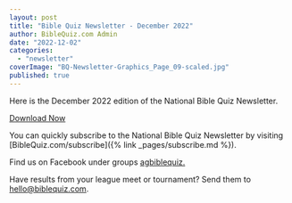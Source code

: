 ```yaml
---
layout: post
title: "Bible Quiz Newsletter - December 2022"
author: BibleQuiz.com Admin
date: "2022-12-02"
categories: 
  - "newsletter"
coverImage: "BQ-Newsletter-Graphics_Page_09-scaled.jpg"
published: true
---
```


Here is the December 2022 edition of the National Bible Quiz Newsletter.

<a href="{% link assets/2022/2022-December.pdf %}" class="button is-primary">Download Now</a>

You can quickly subscribe to the National Bible Quiz Newsletter by visiting [BibleQuiz.com/subscribe]({% link _pages/subscribe.md %}).

Find us on Facebook under groups [agbiblequiz.](https://www.facebook.com/groups/agbiblequiz)

Have results from your league meet or tournament? Send them to [hello@biblequiz.com](mailto:hello@biblequiz.com).
